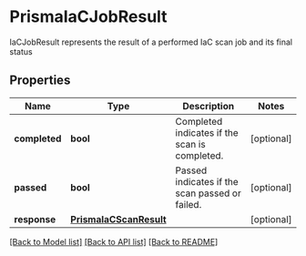 # PrismaIaCJobResult

IaCJobResult represents the result of a performed IaC scan job and its final status

## Properties
Name | Type | Description | Notes
------------ | ------------- | ------------- | -------------
**completed** | **bool** | Completed indicates if the scan is completed.  | [optional] 
**passed** | **bool** | Passed indicates if the scan passed or failed.  | [optional] 
**response** | [**PrismaIaCScanResult**](PrismaIaCScanResult.md) |  | [optional] 

[[Back to Model list]](../README.md#documentation-for-models) [[Back to API list]](../README.md#documentation-for-api-endpoints) [[Back to README]](../README.md)


